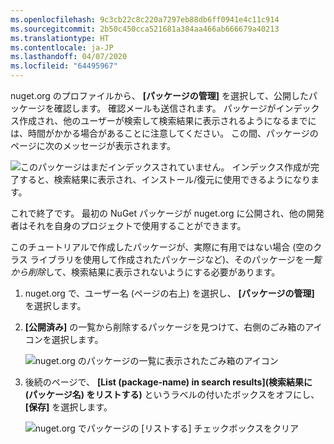```yaml
---
ms.openlocfilehash: 9c3cb22c8c220a7297eb88db6ff0941e4c11c914
ms.sourcegitcommit: 2b50c450cca521681a384aa466ab666679a40213
ms.translationtype: HT
ms.contentlocale: ja-JP
ms.lasthandoff: 04/07/2020
ms.locfileid: "64495967"
---
```

nuget.org のプロファイルから、 **[パッケージの管理]** を選択して、公開したパッケージを確認します。 確認メールも送信されます。 パッケージがインデックス作成され、他のユーザーが検索して検索結果に表示されるようになるまでには、時間がかかる場合があることに注意してください。 この間、パッケージのページに次のメッセージが表示されます。

![このパッケージはまだインデックスされていません。 インデックス作成が完了すると、検索結果に表示され、インストール/復元に使用できるようになります。](../media/QS_Create-03-NotIndexed.png)

これで終了です。 最初の NuGet パッケージが nuget.org に公開され、他の開発者はそれを自身のプロジェクトで使用することができます。

このチュートリアルで作成したパッケージが、実際に有用ではない場合 (空のクラス ライブラリを使用して作成されたパッケージなど)、そのパッケージを*一覧から削除*して、検索結果に表示されないようにする必要があります。

1. nuget.org で、ユーザー名 (ページの右上) を選択し、 **[パッケージの管理]** を選択します。

1. **[公開済み]** の一覧から削除するパッケージを見つけて、右側のごみ箱のアイコンを選択します。

    ![nuget.org のパッケージの一覧に表示されたごみ箱のアイコン](../media/qs_create-vs-03-trash-can.png)

1. 後続のページで、 **[List (package-name) in search results]\(検索結果に (パッケージ名) をリストする\)** というラベルの付いたボックスをオフにし、 **[保存]** を選択します。

    ![nuget.org でパッケージの [リストする] チェックボックスをクリア](../media/qs_create-vs-04-unlist.png)